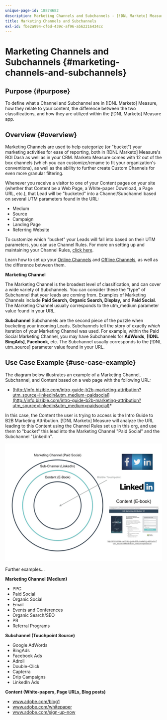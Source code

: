 ```yaml
---
unique-page-id: 18874682
description: Marketing Channels and Subchannels - [!DNL Marketo] Measure - Product Documentation
title: Marketing Channels and Subchannels
exl-id: fbe2a994-cf6d-439c-af96-a562216434cc
---
```

# Marketing Channels and Subchannels {#marketing-channels-and-subchannels}

## Purpose {#purpose}

To define what a Channel and Subchannel are in [!DNL Marketo] Measure, how they relate to your content, the difference between the two classifications, and how they are utilized within the [!DNL Marketo] Measure app.

## Overview {#overview}

Marketing Channels are used to help categorize (or "bucket") your marketing activities for ease of reporting, both in [!DNL Marketo] Measure's ROI Dash as well as in your CRM. Marketo Measure comes with 12 out of the box channels (which you can customize/rename to fit your organization's conventions), as well as the ability to further create Custom Channels for even more granular filtering.

Whenever you receive a visitor to one of your Content pages on your site (whether that Content be a Web Page, a White-paper Download, a Page URL, etc.), that Lead will be "bucketed" into a Channel/Subchannel based on several UTM parameters found in the URL:

* Medium
* Source
* Campaign
* Landing Page
* Referring Website

To customize which "bucket" your Leads will fall into based on their UTM parameters, you can use Channel Rules. For more on setting up and maintaining your Channel Rules, [click here](/help/channel-tracking-and-setup/online-channels/online-custom-channel-setup.md).

Learn how to set up your [Online Channels](/help/channel-tracking-and-setup/online-channels/online-custom-channel-setup.md) and [Offline Channels](/help/channel-tracking-and-setup/offline-channels/offline-custom-channel-setup.md), as well as the difference between them.

**Marketing Channel**

The Marketing Channel is the broadest level of classification, and can cover a wide variety of Subchannels. You can consider these the "type" of Subchannel that your leads are coming from. Examples of Marketing Channels include **Paid Search, Organic Search, Display,** and **Paid Social**. The Marketing Channel usually corresponds to the utm_medium parameter value found in your URL.

**Subchannel**
Subchannels are the second piece of the puzzle when bucketing your incoming Leads. Subchannels tell the story of exactly *which* iteration of your Marketing Channel was used. For example, within the Paid Social Marketing Channel, you may have Subchannels for **AdWords**, **[!DNL BingAds]**, **Facebook**, etc. The Subchannel usually corresponds to the [!DNL utm_source] parameter value found in your URL.

## Use Case Example {#use-case-example}

The diagram below illustrates an example of a Marketing Channel, Subchannel, and Content based on a web page with the following URL:

* [http://info.bizible.com/intro-guide-b2b-marketing-attribution?utm_source=linkedin&utm_medium=paidsocial](http://info.bizible.com/intro-guide-b2b-marketing-attribution?utm_source=linkedin&utm_medium=paidsocial)*

In this case, the Content the user is trying to access is the Intro Guide to B2B Marketing Attribution. [!DNL Marketo] Measure will analyze the URL leading to this Content using the Channel Rules set up in this org, and use them to "bucket" this lead into the Marketing Channel "Paid Social" and the Subchannel "LinkedIn".

![](assets/1.jpg)

Further examples...

**Marketing Channel (Medium)**

* PPC
* Paid Social
* Organic Social
* Email
* Events and Conferences
* Organic Search/SEO
* PR
* Referral Programs

**Subchannel (Touchpoint Source)**

* Google AdWords
* BingAds
* Facebook Ads
* Adroll
* Double-Click
* Capterra
* Drip Campaigns
* LinkedIn Ads

**Content (White-papers, Page URLs, Blog posts)**

* www.adobe.com/blog1
* www.adobe.com/whitepaper
* www.adobe.com/sign-up-now
